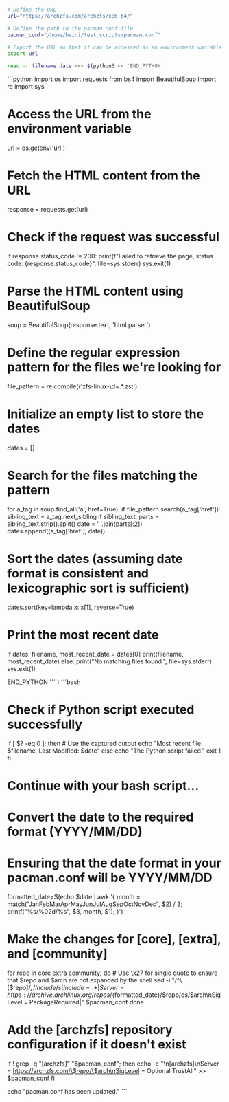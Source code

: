 ```bash

# Define the URL
url="https://archzfs.com/archzfs/x86_64/"

# Define the path to the pacman.conf file
pacman_conf="/home/heini/test_scripts/pacman.conf"

# Export the URL so that it can be accessed as an environment variable in Python
export url

read -r filename date <<< $(python3 << 'END_PYTHON'
```

´´´python
import os
import requests
from bs4 import BeautifulSoup
import re
import sys

# Access the URL from the environment variable
url = os.getenv('url')

# Fetch the HTML content from the URL
response = requests.get(url)

# Check if the request was successful
if response.status_code != 200:
    print(f"Failed to retrieve the page, status code: {response.status_code}", file=sys.stderr)
    sys.exit(1)

# Parse the HTML content using BeautifulSoup
soup = BeautifulSoup(response.text, 'html.parser')

# Define the regular expression pattern for the files we're looking for
file_pattern = re.compile(r'zfs-linux-\d+.*\.zst')

# Initialize an empty list to store the dates
dates = []

# Search for the files matching the pattern
for a_tag in soup.find_all('a', href=True):
    if file_pattern.search(a_tag['href']):
        sibling_text = a_tag.next_sibling
        if sibling_text:
            parts = sibling_text.strip().split()
            date = ' '.join(parts[:2])
            dates.append((a_tag['href'], date))

# Sort the dates (assuming date format is consistent and lexicographic sort is sufficient)
dates.sort(key=lambda x: x[1], reverse=True)

# Print the most recent date
if dates:
    filename, most_recent_date = dates[0]
    print(filename, most_recent_date)
else:
    print("No matching files found.", file=sys.stderr)
    sys.exit(1)

END_PYTHON
´´´
)
´´´bash
# Check if Python script executed successfully
if [ $? -eq 0 ]; then
    # Use the captured output
    echo "Most recent file: $filename, Last Modified: $date"
else
    echo "The Python script failed."
    exit 1
fi

# Continue with your bash script...

# Convert the date to the required format (YYYY/MM/DD)
# Ensuring that the date format in your pacman.conf will be YYYY/MM/DD
formatted_date=$(echo $date | awk '{
    month = match("JanFebMarAprMayJunJulAugSepOctNovDec", $2) / 3;
    printf("%s/%02d/%s", $3, month, $1);
}')

# Make the changes for [core], [extra], and [community]
for repo in core extra community; do
    # Use \x27 for single quote to ensure that $repo and $arch are not expanded by the shell
    sed -i "/^\[$repo\]$/,/Include/ s|Include = .*|Server = https://archive.archlinux.org/repos/${formatted_date}/\$repo/os/\$arch\nSigLevel = PackageRequired|" $pacman_conf
done

# Add the [archzfs] repository configuration if it doesn't exist
if ! grep -q "\[archzfs\]" "$pacman_conf"; then
    echo -e "\n[archzfs]\nServer = https://archzfs.com/\$repo/\$arch\nSigLevel = Optional TrustAll" >> $pacman_conf
fi

echo "pacman.conf has been updated."
´´´
